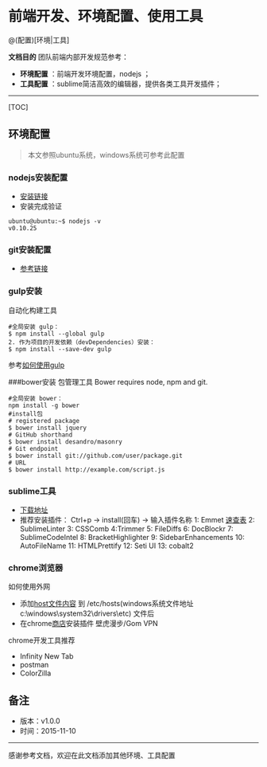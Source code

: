 # 前端开发、环境配置、使用工具

@(配置)[环境|工具]

**文档目的** 团队前端内部开发规范参考：
 
- **环境配置** ：前端开发环境配置，nodejs ；
- **工具配置** ：sublime简洁高效的编辑器，提供各类工具开发插件；

-------------------

[TOC]

## 环境配置

> 本文参照ubuntu系统，windows系统可参考此配置

### nodejs安装配置
- [安装链接](http://nodejs.cn/download/)
- 安装完成验证
``` shell
ubuntu@ubuntu:~$ nodejs -v
v0.10.25
```

### git安装配置
- [参考链接](http://www.liaoxuefeng.com/wiki/0013739516305929606dd18361248578c67b8067c8c017b000/00137396287703354d8c6c01c904c7d9ff056ae23da865a000)

###  gulp安装
自动化构建工具
```shell
#全局安装 gulp：
$ npm install --global gulp
2. 作为项目的开发依赖（devDependencies）安装：
$ npm install --save-dev gulp
``` 
参考[如何使用gulp](https://github.com/sofichael/notes/blob/master/%E7%94%A8gulp%E7%BB%99%E8%B5%84%E6%BA%90%E6%96%87%E4%BB%B6%E5%8A%A0%E4%B8%8A%E7%89%88%E6%9C%AC.md)

###bower安装
包管理工具 Bower requires node, npm and git.
```shell
#全局安装 bower：
npm install -g bower
#install包
# registered package
$ bower install jquery
# GitHub shorthand
$ bower install desandro/masonry
# Git endpoint
$ bower install git://github.com/user/package.git
# URL
$ bower install http://example.com/script.js
```
### sublime工具
- [下载地址](http://www.sublimetext.com/3)
- 推荐安装插件： Ctrl+p -> install(回车) -> 输入插件名称
     1:  Emmet [速查表](http://docs.emmet.io/cheat-sheet/)
     2: SublimeLinter
     3: CSSComb
     4:Trimmer
     5: FileDiffs
     6: DocBlockr
     7: Sublime​Code​Intel
     8: Bracket​Highlighter
     9: SidebarEnhancements
     10: Auto​File​Name
     11: HTMLPrettify
     12: Seti UI
     13: cobalt2

### chrome浏览器
如何使用外网
- 添加[host文件内容](https://github.com/sofichael/notes/blob/master/host.txt) 到  /etc/hosts(windows系统文件地址 c:\windows\system32\drivers\etc) 文件后 
- 在chrome[商店](https://chrome.google.com/webstore/category/home?utm_source=infinity)安装插件 壁虎漫步/Gom VPN

chrome开发工具推荐
- Infinity New Tab
- postman
- ColorZilla

## 备注
- 版本：v1.0.0
- 时间：2015-11-10

---------
感谢参考文档，欢迎在此文档添加其他环境、工具配置


